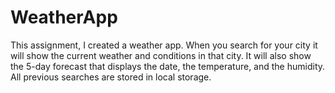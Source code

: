 # WeatherApp

This assignment, I created a weather app. When you search for your city it will show the current weather and conditions in that city.
It will also show the 5-day forecast that displays the date, the temperature, and the humidity.
All previous searches are stored in local storage.
